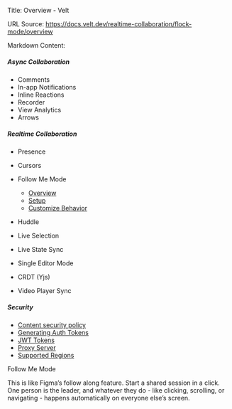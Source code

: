 Title: Overview - Velt

URL Source: https://docs.velt.dev/realtime-collaboration/flock-mode/overview

Markdown Content:
##### Async Collaboration

*   Comments 
*   In-app Notifications 
*   Inline Reactions 
*   Recorder 
*   View Analytics 
*   Arrows 

##### Realtime Collaboration

*   Presence 
*   Cursors 
*   Follow Me Mode 
    *   [Overview](https://docs.velt.dev/realtime-collaboration/flock-mode/overview)
    *   [Setup](https://docs.velt.dev/realtime-collaboration/flock-mode/setup)
    *   [Customize Behavior](https://docs.velt.dev/realtime-collaboration/flock-mode/customize-behavior)

*   Huddle 
*   Live Selection 
*   Live State Sync 
*   Single Editor Mode 
*   CRDT (Yjs) 
*   Video Player Sync 

##### Security

*   [Content security policy](https://docs.velt.dev/security/content-security-policy)
*   [Generating Auth Tokens](https://docs.velt.dev/security/auth-tokens)
*   [JWT Tokens](https://docs.velt.dev/security/jwt-tokens)
*   [Proxy Server](https://docs.velt.dev/security/proxy-server)
*   [Supported Regions](https://docs.velt.dev/security/supported-regions)

Follow Me Mode

This is like Figma’s follow along feature. Start a shared session in a click. One person is the leader, and whatever they do - like clicking, scrolling, or navigating - happens automatically on everyone else’s screen.
